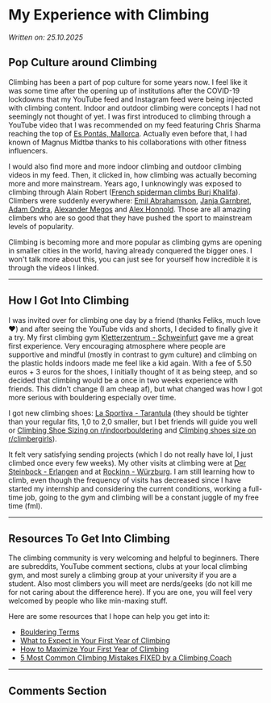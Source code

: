 # My Experience with Climbing

*Written on: 25.10.2025*

## Pop Culture around Climbing

Climbing has been a part of pop culture for some years now. I feel like it was some time after the opening up of institutions after the COVID-19 lockdowns that my YouTube feed and Instagram feed were being injected with climbing content. Indoor and outdoor climbing were concepts I had not seemingly not thought of yet. I was first introduced to climbing through a YouTube video that I was recommended on my feed featuring Chris Sharma reaching the top of [Es Pontás, Mallorca](https://youtu.be/cM8gO4IDN_s). Actually even before that, I had known of Magnus Midtbø thanks to his collaborations with other fitness influencers. 

I would also find more and more indoor climbing and outdoor climbing videos in my feed. Then, it clicked in, how climbing was actually becoming more and more mainstream. Years ago, I unknowingly was exposed to climbing through Alain Robert ([French spiderman climbs Burj Khalifa](https://youtu.be/w7RLDvfM9HQ)). Climbers were suddenly everywhere: [Emil Abrahamsson](https://www.youtube.com/@EmilAbrahamsson), [Janja Garnbret](https://youtu.be/-EsdeUBBVNM), [Adam Ondra](https://youtu.be/ZRTNHDd0gL8), [Alexander Megos](https://www.youtube.com/@alexandermegosAM) and [Alex Honnold](https://youtu.be/3-wjmIFlnNo). Those are all amazing climbers who are so good that they have pushed the sport to mainstream levels of popularity.

Climbing is becoming more and more popular as climbing gyms are opening in smaller cities in the world, having already conquered the bigger ones. I won't talk more about this, you can just see for yourself how incredible it is through the videos I linked.

---

## How I Got Into Climbing

I was invited over for climbing one day by a friend (thanks Feliks, much love ❤️) and after seeing the YouTube vids and shorts, I decided to finally give it a try. My first climbing gym [Kletterzentrum - Schweinfurt](https://kletterzentrum-schweinfurt.de/) gave me a great first experience. Very encouraging atmosphere where people are supportive and mindful (mostly in contrast to gym culture) and climbing on the plastic holds indoors made me feel like a kid again. With a fee of 5.50 euros + 3 euros for the shoes, I initially thought of it as being steep, and so decided that climbing would be a once in two weeks experience with friends. This didn't change (I am cheap af), but what changed was how I got more serious with bouldering especially over time.

I got new climbing shoes: [La Sportiva - Tarantula](https://www.lasportiva.com/de/schuhe-klettern-tarantula-herren-zfcs146) (they should be tighter than your regular fits, 1,0 to 2,0 smaller, but I bet friends will guide you well or [Climbing Shoe Sizing on r/indoorbouldering](https://www.reddit.com/r/indoorbouldering/comments/ysp497/climbing_shoe_sizing/) and [Climbing shoes size on r/climbergirls](https://www.reddit.com/r/climbergirls/comments/qmfd11/climbing_shoes_size/)).

It felt very satisfying sending projects (which I do not really have lol, I just climbed once every few weeks). My other visits at climbing were at [Der Steinbock - Erlangen](https://www.dersteinbock-erlangen.de/) and at [Rockinn - Würzburg](https://rockinn-wuerzburg.de/). I am still learning how to climb, even though the frequency of visits has decreased since I have started my internship and considering the current conditions, working a full-time job, going to the gym and climbing will be a constant juggle of my free time (fml).

---

## Resources To Get Into Climbing

The climbing community is very welcoming and helpful to beginners. There are subreddits, YouTube comment sections, clubs at your local climbing gym, and most surely a climbing group at your university if you are a student.
Also most climbers you will meet are nerds/geeks (do not kill me for not caring about the difference here). If you are one, you will feel very welcomed by people who like min-maxing stuff.

Here are some resources that I hope can help you get into it:

- [Bouldering Terms](https://threerockbooks.com/bouldering-terms/)
- [What to Expect in Your First Year of Climbing](https://youtu.be/o2336vfQBhM)
- [How to Maximize Your First Year of Climbing](https://youtu.be/nQHteVyTDSw)
- [5 Most Common Climbing Mistakes FIXED by a Climbing Coach](https://youtu.be/luyvjVVy-OU)

---

## Comments Section

<script src="https://giscus.app/client.js"
        data-repo="cedricfyc/my-cv-blog"
        data-repo-id="R_kgDOQFT-mg"
        data-category="Q&A"
        data-category-id="DIC_kwDOQFT-ms4Cw36I"
        data-mapping="pathname"
        data-strict="0"
        data-reactions-enabled="1"
        data-emit-metadata="0"
        data-input-position="bottom"
        data-theme="dark"
        data-lang="en"
        crossorigin="anonymous"
        async>
</script>